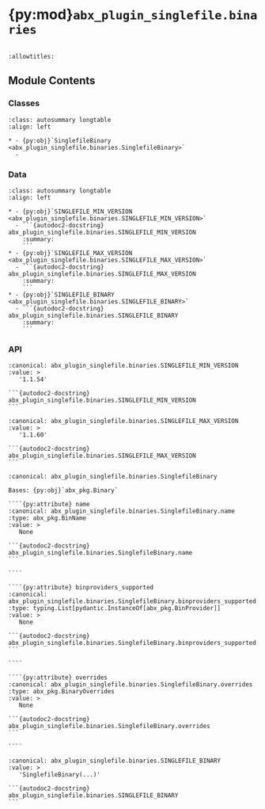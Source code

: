 # {py:mod}`abx_plugin_singlefile.binaries`

```{py:module} abx_plugin_singlefile.binaries
```

```{autodoc2-docstring} abx_plugin_singlefile.binaries
:allowtitles:
```

## Module Contents

### Classes

````{list-table}
:class: autosummary longtable
:align: left

* - {py:obj}`SinglefileBinary <abx_plugin_singlefile.binaries.SinglefileBinary>`
  -
````

### Data

````{list-table}
:class: autosummary longtable
:align: left

* - {py:obj}`SINGLEFILE_MIN_VERSION <abx_plugin_singlefile.binaries.SINGLEFILE_MIN_VERSION>`
  - ```{autodoc2-docstring} abx_plugin_singlefile.binaries.SINGLEFILE_MIN_VERSION
    :summary:
    ```
* - {py:obj}`SINGLEFILE_MAX_VERSION <abx_plugin_singlefile.binaries.SINGLEFILE_MAX_VERSION>`
  - ```{autodoc2-docstring} abx_plugin_singlefile.binaries.SINGLEFILE_MAX_VERSION
    :summary:
    ```
* - {py:obj}`SINGLEFILE_BINARY <abx_plugin_singlefile.binaries.SINGLEFILE_BINARY>`
  - ```{autodoc2-docstring} abx_plugin_singlefile.binaries.SINGLEFILE_BINARY
    :summary:
    ```
````

### API

````{py:data} SINGLEFILE_MIN_VERSION
:canonical: abx_plugin_singlefile.binaries.SINGLEFILE_MIN_VERSION
:value: >
   '1.1.54'

```{autodoc2-docstring} abx_plugin_singlefile.binaries.SINGLEFILE_MIN_VERSION
```

````

````{py:data} SINGLEFILE_MAX_VERSION
:canonical: abx_plugin_singlefile.binaries.SINGLEFILE_MAX_VERSION
:value: >
   '1.1.60'

```{autodoc2-docstring} abx_plugin_singlefile.binaries.SINGLEFILE_MAX_VERSION
```

````

`````{py:class} SinglefileBinary(/, **data: typing.Any)
:canonical: abx_plugin_singlefile.binaries.SinglefileBinary

Bases: {py:obj}`abx_pkg.Binary`

````{py:attribute} name
:canonical: abx_plugin_singlefile.binaries.SinglefileBinary.name
:type: abx_pkg.BinName
:value: >
   None

```{autodoc2-docstring} abx_plugin_singlefile.binaries.SinglefileBinary.name
```

````

````{py:attribute} binproviders_supported
:canonical: abx_plugin_singlefile.binaries.SinglefileBinary.binproviders_supported
:type: typing.List[pydantic.InstanceOf[abx_pkg.BinProvider]]
:value: >
   None

```{autodoc2-docstring} abx_plugin_singlefile.binaries.SinglefileBinary.binproviders_supported
```

````

````{py:attribute} overrides
:canonical: abx_plugin_singlefile.binaries.SinglefileBinary.overrides
:type: abx_pkg.BinaryOverrides
:value: >
   None

```{autodoc2-docstring} abx_plugin_singlefile.binaries.SinglefileBinary.overrides
```

````

`````

````{py:data} SINGLEFILE_BINARY
:canonical: abx_plugin_singlefile.binaries.SINGLEFILE_BINARY
:value: >
   'SinglefileBinary(...)'

```{autodoc2-docstring} abx_plugin_singlefile.binaries.SINGLEFILE_BINARY
```

````
